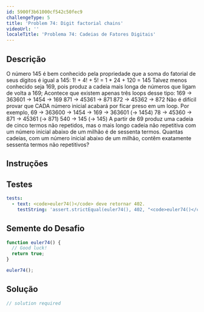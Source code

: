 ```yaml
---
id: 5900f3b61000cf542c50fec9
challengeType: 5
title: 'Problem 74: Digit factorial chains'
videoUrl: ''
localeTitle: 'Problema 74: Cadeias de Fatores Digitais'
---
```


## Descrição
<section id="description"> O número 145 é bem conhecido pela propriedade que a soma do fatorial de seus dígitos é igual a 145: 1! + 4! + 5! = 1 + 24 + 120 = 145 Talvez menos conhecido seja 169, pois produz a cadeia mais longa de números que ligam de volta a 169; Acontece que existem apenas três loops desse tipo: 169 → 363601 → 1454 → 169 871 → 45361 → 871 872 → 45362 → 872 Não é difícil provar que CADA número inicial acabará por ficar preso em um loop. Por exemplo, 69 → 363600 → 1454 → 169 → 363601 (→ 1454) 78 → 45360 → 871 → 45361 (→ 871) 540 → 145 (→ 145) A partir de 69 produz uma cadeia de cinco termos não repetidos, mas o mais longo cadeia não repetitiva com um número inicial abaixo de um milhão é de sessenta termos. Quantas cadeias, com um número inicial abaixo de um milhão, contêm exatamente sessenta termos não repetitivos? </section>

## Instruções
<section id="instructions">
</section>

## Testes
<section id='tests'>

```yml
tests:
  - text: <code>euler74()</code> deve retornar 402.
    testString: 'assert.strictEqual(euler74(), 402, "<code>euler74()</code> should return 402.");'

```

</section>

## Semente do Desafio
<section id='challengeSeed'>

<div id='js-seed'>

```js
function euler74() {
  // Good luck!
  return true;
}

euler74();

```

</div>



</section>

## Solução
<section id='solution'>

```js
// solution required
```
</section>
